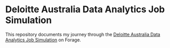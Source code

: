 # Deloitte Australia Data Analytics Job Simulation

This repository documents my journey through the [Deloitte Australia Data Analytics Job Simulation](https://www.theforage.com/simulations/deloitte-au/data-analytics-s5zy) on Forage.